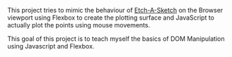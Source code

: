 This project tries to mimic the behaviour of [Etch-A-Sketch](https://en.wikipedia.org/wiki/Etch_A_Sketch) on the Browser viewport using Flexbox to create the plotting surface and JavaScript to actually plot the points using mouse movements.

This goal of this project is to teach myself the basics of DOM Manipulation using Javascript and Flexbox.